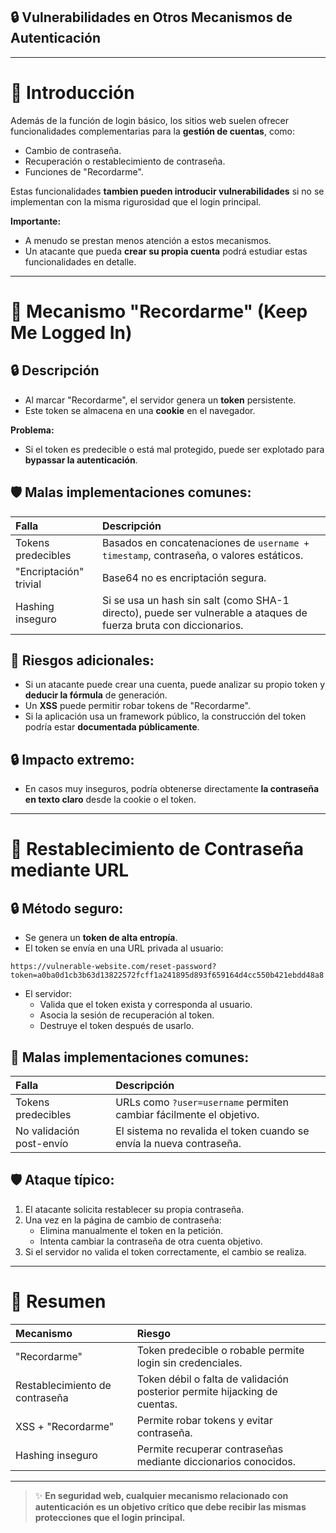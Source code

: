 ## 🔒 Vulnerabilidades en Otros Mecanismos de Autenticación

---

# 🔐 Introducción

Además de la función de login básico, los sitios web suelen ofrecer funcionalidades complementarias para la **gestión de cuentas**, como:

- Cambio de contraseña.
- Recuperación o restablecimiento de contraseña.
- Funciones de "Recordarme".

Estas funcionalidades **tambien pueden introducir vulnerabilidades** si no se implementan con la misma rigurosidad que el login principal.

**Importante:**

- A menudo se prestan menos atención a estos mecanismos.
- Un atacante que pueda **crear su propia cuenta** podrá estudiar estas funcionalidades en detalle.


---

# 💬 Mecanismo "Recordarme" (Keep Me Logged In)

## 🔒 Descripción

- Al marcar "Recordarme", el servidor genera un **token** persistente.
- Este token se almacena en una **cookie** en el navegador.

**Problema:**

- Si el token es predecible o está mal protegido, puede ser explotado para **bypassar la autenticación**.


## 🛡️ Malas implementaciones comunes:

| Falla | Descripción |
|:------|:------------|
| Tokens predecibles | Basados en concatenaciones de `username + timestamp`, contraseña, o valores estáticos. |
| "Encriptación" trivial | Base64 no es encriptación segura. |
| Hashing inseguro | Si se usa un hash sin salt (como SHA-1 directo), puede ser vulnerable a ataques de fuerza bruta con diccionarios. |



## 🔐 Riesgos adicionales:

- Si un atacante puede crear una cuenta, puede analizar su propio token y **deducir la fórmula** de generación.
- Un **XSS** puede permitir robar tokens de "Recordarme".
- Si la aplicación usa un framework público, la construcción del token podría estar **documentada públicamente**.


## 🔒 Impacto extremo:

- En casos muy inseguros, podría obtenerse directamente **la contraseña en texto claro** desde la cookie o el token.


---

# 📖 Restablecimiento de Contraseña mediante URL

## 🔒 Método seguro:

- Se genera un **token de alta entropía**.
- El token se envía en una URL privada al usuario:

```
https://vulnerable-website.com/reset-password?token=a0ba0d1cb3b63d13822572fcff1a241895d893f659164d4cc550b421ebdd48a8
```

- El servidor:
  - Valida que el token exista y corresponda al usuario.
  - Asocia la sesión de recuperación al token.
  - Destruye el token después de usarlo.


## 🚫 Malas implementaciones comunes:

| Falla | Descripción |
|:------|:------------|
| Tokens predecibles | URLs como `?user=username` permiten cambiar fácilmente el objetivo. |
| No validación post-envío | El sistema no revalida el token cuando se envía la nueva contraseña. |



## 🛡️ Ataque típico:

1. El atacante solicita restablecer su propia contraseña.
2. Una vez en la página de cambio de contraseña:
   - Elimina manualmente el token en la petición.
   - Intenta cambiar la contraseña de otra cuenta objetivo.
3. Si el servidor no valida el token correctamente, el cambio se realiza.


---

# 💬 Resumen

| Mecanismo | Riesgo |
|:---------|:-------|
| "Recordarme" | Token predecible o robable permite login sin credenciales. |
| Restablecimiento de contraseña | Token débil o falta de validación posterior permite hijacking de cuentas. |
| XSS + "Recordarme" | Permite robar tokens y evitar contraseña. |
| Hashing inseguro | Permite recuperar contraseñas mediante diccionarios conocidos. |



---

> ✨ **En seguridad web, cualquier mecanismo relacionado con autenticación es un objetivo crítico que debe recibir las mismas protecciones que el login principal.**

